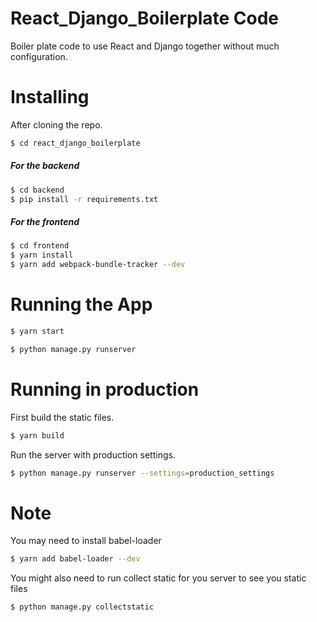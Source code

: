 # React_Django_Boilerplate Code

Boiler plate code to use React and Django together without much configuration.

# Installing

After cloning the repo.

```bash
$ cd react_django_boilerplate
```

##### For the backend

```bash
$ cd backend
$ pip install -r requirements.txt
```

##### For the frontend

```bash
$ cd frontend
$ yarn install
$ yarn add webpack-bundle-tracker --dev
```

# Running the App

```bash
$ yarn start
```

```bash
$ python manage.py runserver
```

# Running in production

First build the static files.

```bash
$ yarn build
```

Run the server with production settings.

```bash
$ python manage.py runserver --settings=production_settings
```

# Note

You may need to install babel-loader

```bash
$ yarn add babel-loader --dev
```

You might also need to run collect static for you server to see you static files

```bash
$ python manage.py collectstatic
```



